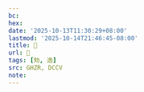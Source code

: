 ```yaml
---
bc:
hex:
date: '2025-10-13T11:30:29+08:00'
lastmod: '2025-10-14T21:46:45-08:00'
title: 󰦁
url: 󰦁
tags: [劮, 逸]
src: GHZR, DCCV
note:
---
```

